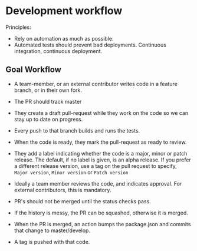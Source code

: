 # Development workflow

Principles:

- Rely on automation as much as possible.
- Automated tests should prevent bad deployments. Continuous integration,
  continuous deployment.

## Goal Workflow

- A team-member, or an external contributor writes code in a feature branch, or
  in their own fork.

- The PR should track master

- They create a draft pull-request while they work on the code so we can stay
  up to date on progress.

- Every push to that branch builds and runs the tests.

- When the code is ready, they mark the pull-request as ready to review.

- They add a label indicating whether the code is a major, minor or patch
  release. The default, if no label is given, is an alpha release.
  If you prefer a different release version, use a tag on the pull request to
  specify, `Major version`, `Minor version` or `Patch version`

- Ideally a team member reviews the code, and indicates approval. For external
  contributors, this is mandatory.

- PR's should not be merged until the status checks pass.

- If the history is messy, the PR can be squashed, otherwise it is merged.

- When the PR is merged, an action bumps the package.json and commits that
  change to master/develop.

- A tag is pushed with that code.
